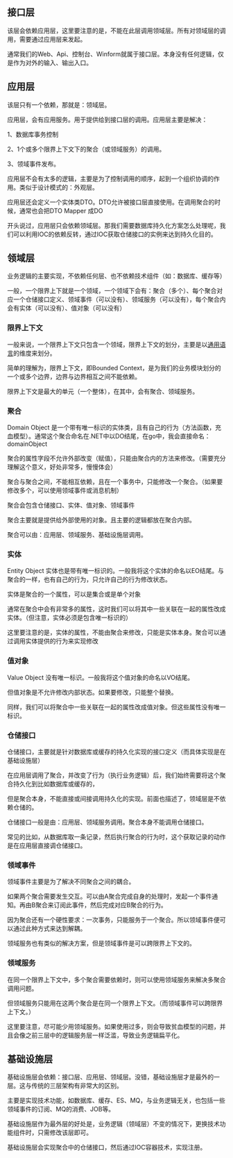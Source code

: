 ## 接口层

该层会依赖应用层，这里要注意的是，不能在此层调用领域层。所有对领域层的调用，需要通过应用层来发起。

通常我们的Web、Api、控制台、Winform就属于接口层。本身没有任何逻辑，仅是作为对外的输入、输出入口。

## 应用层

该层只有一个依赖，那就是：领域层。

应用层，会有应用服务。用于提供给到接口层的调用。应用层主要是解决：

1、数据库事务控制

2、1个或多个限界上下文下的聚合（或领域服务）的调用。

3、领域事件发布。

应用层不会有太多的逻辑，主要是为了控制调用的顺序，起到一个组织协调的作用。类似于设计模式的：外观层。

应用层还会定义一个实体类DTO。DTO允许被接口层直接使用。在调用聚合的时候，通常也会把DTO Mapper 成DO

开头说过，应用层只会依赖领域层。那我们需要数据库持久化方案怎么处理呢，我们可以利用IOC的依赖反转，通过IOC获取仓储接口的实例来达到持久化目的。

## 领域层

业务逻辑的主要实现，不依赖任何层、也不依赖技术组件（如：数据库、缓存等）

一般，一个限界上下就是一个领域，一个领域下会有：聚合（多个）、每个聚合对应一个仓储接口定义、领域事件（可以没有）、领域服务（可以没有），每个聚合内会有实体（可以没有）、值对象（可以没有）

### 限界上下文

一般来说，一个限界上下文只包含一个领域，限界上下文的划分，主要是以<u>通用语言</u>的维度来划分。

简单的理解为，限界上下文，即Bounded Context，是为我们的业务模块划分的一个或多个边界，边界与边界相互之间不能依赖。

限界上下文是最大的单元（一个整体），在其中，会有聚合、领域服务。

### 聚合

Domain Object 是一个带有唯一标识的实体类，且有自己的行为（方法函数，充血模型）。通常这个聚合命名在.NET中以DO结尾，在go中，我会直接命名：domainObject

聚合的属性字段不允许外部改变（赋值），只能由聚合内的方法来修改。（需要充分理解这个意义，好处非常多，慢慢体会）

聚合与聚合之间，不能相互依赖，且在一个事务中，只能修改一个聚合。（如果要修改多个，可以使用领域事件或消息机制）

聚合会包含仓储接口、实体、值对象、领域事件

聚合主要就是提供给外部使用的对象。且主要的逻辑都放在聚合内部。

聚合可以由：应用层、领域服务、基础设施层调用。

### 实体

Entity Object 实体也是带有唯一标识的。一般我将这个实体的命名以EO结尾。与聚合的一样，也有自己的行为，只允许自己的行为修改状态。

实体是聚合的一个属性，可以是集合或是单个对象

通常在聚合中会有非常多的属性，这时我们可以将其中一些关联在一起的属性改成实体。（但注意，实体必须是包含唯一标识的）

这里要注意的是，实体的属性，不能由聚合来修改，只能是实体本身。聚合可以通过调用实体提供的行为来实现修改

### 值对象

Value Object 没有唯一标识。一般我将这个值对象的命名以VO结尾。

但值对象是不允许修改内部状态。如果要修改，只能整个替换。

同样，我们可以将聚合中一些关联在一起的属性改成值对象。但这些属性没有唯一标识。

### 仓储接口

仓储接口，主要就是针对数据库或缓存的持久化实现的接口定义（而具体实现是在基础设施层）

在应用层调用了聚合，并改变了行为（执行业务逻辑）后，我们始终需要将这个聚合持久化到比如数据库或缓存的，

但是聚合本身，不能直接或间接调用持久化的实现。前面也描述了，领域层是不依赖仓储的。

仓储接口一般是由：应用层、领域服务调用。聚合本身不能调用仓储接口。

常见的比如，从数据库取一条记录，然后执行聚合的行为时，这个获取记录的动作是在应用层直接调仓储接口。

### 领域事件

领域事件主要是为了解决不同聚合之间的耦合。

如果两个聚合需要发生交互。可以由A聚合完成自身的处理时，发起一个事件通知。再由B聚合来订阅此事件，然后完成对应B聚合的行为。

因为聚合还有一个硬性要求：一次事务，只能服务于一个聚合。所以领域事件便可以通过此种方式来达到解耦。

领域服务也有类似的解决方案，但是领域事件是可以跨限界上下文的。

### 领域服务

在同一个限界上下文中，多个聚合需要依赖时，则可以使用领域服务来解决多聚合调用问题。

但领域服务只能用在这两个聚合是在同一个限界上下文。（而领域事件可以跨限界上下文。）

这里要注意，尽可能少用领域服务。如果使用过多，则会导致贫血模型的问题，并且会像之前三层中的逻辑服务层一样泛滥，导致业务逻辑扁平化。

## 基础设施层

基础设施层会依赖：接口层、应用层、领域层。没错，基础设施层才是最外的一层。这与传统的三层架构有非常大的区别。

主要是实现技术功能，如数据库、缓存、ES、MQ，与业务逻辑无关，也包括一些领域事件的订阅、MQ的消费、JOB等。

基础设施层作为最外层的好处是，业务逻辑（领域层）不变的情况下，更换技术功能组件时，只需修改该层即可。

基础设施层会实现聚合中的仓储接口，然后通过IOC容器技术，实现注册。

